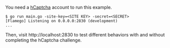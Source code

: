 You need a [hCaptcha](https://www.hcaptcha.com/) account to run this example.

```shell
$ go run main.go -site-key=<SITE KEY> -secret=<SECRET>
[Flamego] Listening on 0.0.0.0:2830 (development)
...
```

Then, visit http://localhost:2830 to test different behaviors with and without completing the hCaptcha challenge.
